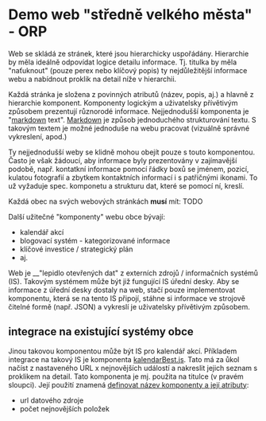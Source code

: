 # Demo web "středně velkého města" - ORP

Web se skládá ze stránek, které jsou hierarchicky uspořádány.
Hierarchie by měla ideálně odpovídat logice detailu informace.
Tj. titulka by měla "naťuknout" (pouze perex nebo klíčový popis) ty nejdůležitější informace webu a nabídnout proklik na detail níže v hierarchii.

Každá stránka je složena z povinných atributů (název, popis, aj.)
a hlavně z hierarchie komponent.
Komponenty logickým a uživatelsky přívětivým způsobem prezentují různorodé informace.
Nejjednodušší komponenta je "[markdown](https://cs.wikipedia.org/wiki/Markdown) text".
[Markdown](https://cs.wikipedia.org/wiki/Markdown) je způsob jednoduchého strukturování textu.
S takovým textem je možné jednoduše na webu pracovat (vizuálně správné vykreslení, apod.)

Ty nejjednodušší weby se klidně mohou obejít pouze s touto komponentou.
Často je však žádoucí, aby informace byly prezentovány v zajímavější podobě,
např. kontatkní informace pomocí řádky boxů se jménem, pozicí, kulatou fotografií
a zbytkem kontaktních informací i s patřičnými ikonami.
To už vyžaduje spec. komponetu a strukturu dat, které se pomocí ní, kreslí.

Každá obec na svých webových stránkách __musí__ mít:
TODO

Další užitečné "komponenty" webu obce bývají:
- kalendář akcí
- blogovací systém - kategorizované informace
- klíčové investice / strategický plán
- aj.

Web je __"lepidlo otevřených dat" z externích zdrojů / informačních systémů (IS).
Takovým systémem může být již fungující IS úřední desky.
Aby se informace z úřední desky dostaly na web, stačí pouze implementovat komponentu,
která se na tento IS připojí, stáhne si informace ve strojově čitelné formě (např. JSON)
a vykreslí je uživatelsky přívětivým způsobem.

## integrace na existující systémy obce

Jinou takovou komponentou může být IS pro kalendář akcí.
Příkladem integrace na takový IS je komponenta [kalendarBest.js](_service/components/kalendarBest.js).
Tato má za ůkol načíst z nastaveného URL x nejnovějších událostí 
a nakreslit jejich seznam s proklikem na detail.
Tato komponenta je mj. použita na titulce (v pravém sloupci).
Její použití znamená [definovat název komponenty a její atributy](index.yaml#L65):
- url datového zdroje
- počet nejnovějších položek